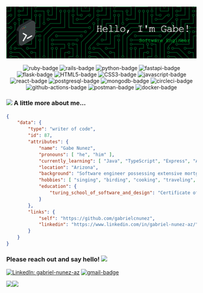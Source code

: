 ![Header](./github-header-image.png)

<div align="center">

![ruby-badge][ruby] ![rails-badge][ruby-rails] ![python-badge][python] ![fastapi-badge][fastapi] ![flask-badge][flask] ![HTML5-badge][HTML5] ![CSS3-badge][CSS3] ![javascript-badge][javascript] ![react-badge][react] ![postgresql-badge][postgresql] ![mongodb-badge][mongodb] ![circleci-badge][circleci] ![github-actions-badge][github-actions] ![postman-badge][postman] ![docker-badge][docker]<br>
    
</div>

### <img src="https://media.giphy.com/media/VgCDAzcKvsR6OM0uWg/giphy.gif" width="50"> A little more about me...

```json
{
    "data": {
        "type": "writer of code",
        "id": 87,
        "attributes": {
            "name": "Gabe Nunez",
            "pronouns": [ "he", "him" ],
            "currently_learning": [ "Java", "TypeScript", "Express", "AWS" ],
            "location": "Arizona",
            "background": "Software engineer possessing extensive mortgage and financial services experience",
            "hobbies": [ "singing", "birding", "cooking", "traveling", "college sports" ],
            "education": {
                "turing_school_of_software_and_design": "Certificate of Backend Engineering"
            }
        },
        "links": {
            "self": "https://github.com/gabrielcnunez",
            "linkedin": "https://www.linkedin.com/in/gabriel-nunez-az/"
        }
    }
}
``` 

### Please reach out and say hello! <img src="https://raw.githubusercontent.com/aemmadi/aemmadi/master/wave.gif" width="30">

[![LinkedIn: gabriel-nunez-az][linkedin-badge]][LinkedIn]
[![gmail-badge]][Gmail]
<br>

<a href="https://github.com/anuraghazra/github-readme-stats"><img height="137px" src="https://github-readme-stats.vercel.app/api?username=gabrielcnunez&hide_title=true&hide_border=true&show_icons=true&include_all_commits=false&count_private=true&line_height=21&text_color=000&icon_color=000&bg_color=0,ea6161,ffc64d,fffc4d,52fa5a&theme=graywhite" /><!-- wi*quL3fcV --><img height="137px" src="https://github-readme-stats.vercel.app/api/top-langs/?username=gabrielcnunez&hide_title=true&hide_border=true&layout=compact&langs_count=8&text_color=000&icon_color=fff&bg_color=0,52fa5a,4dfcff,c64dff&theme=graywhite" /></a>

<!-- LINKS -->

[gmail-badge]: https://img.shields.io/badge/-gabriel.c.nunez@gmail.com-c14438?style=flat&logo=Gmail&logoColor=white
[Gmail]: mailto:gabriel.c.nunez@gmail.com

[linkedin-badge]: https://img.shields.io/badge/Gabriel%20Nunez-%23OpenToWork-green?style=flat&logo=Linkedin&logoColor=black&color=7DE787&labelColor=A5D6FF
[LinkedIn]: https://www.linkedin.com/in/gabriel-nunez-az/

[ruby]: https://img.shields.io/badge/-Ruby-CC0000?style=flat-square&logo=ruby&logoColor=FEFEFE
[ruby-rails]: https://img.shields.io/badge/-Ruby_on_Rails-CC0000?style=flat-square&logo=ruby-on-rails&logoColor=FEFEFE

[python]: https://img.shields.io/badge/-Python-FFD43B?style=flat-square&logo=python&logoColor=blue
[fastapi]: https://img.shields.io/badge/FastAPI-005571?style=flat-square&logo=fastapi
[flask]: https://img.shields.io/badge/Flask-%23000.svg?style=flat-square&logo=flask&logoColor=white

[HTML5]: https://img.shields.io/badge/-HTML5-E34F26?style=flat-square&logo=html5&logoColor=FEFEFE
[CSS3]: https://img.shields.io/badge/-CSS3-1572B6?style=flat-square&logo=css3&logoColor=FEFEFE
[javascript]: https://img.shields.io/badge/-JavaScript-black?style=flat-square&logo=javascript
[react]: https://img.shields.io/badge/-ReactJS-61DAFB?logo=react&logoColor=white&style=flat-square

[postgresql]: https://img.shields.io/badge/PostgreSQL-316192?style=flat-square&logo=postgresql&logoColor=white
[mongodb]: https://img.shields.io/badge/MongoDB-%234ea94b.svg?style=flat-square&logo=mongodb&logoColor=white

[circleci]: https://img.shields.io/badge/CircleCI-343434?style=flat-square&logo=circleci&logoColor=white
[github-actions]: https://img.shields.io/badge/GitHub%20Actions-%232671E5.svg?style=flat-square&logo=githubactions&logoColor=white
[postman]: https://img.shields.io/badge/Postman-FF6C37?style=flat-square&logo=postman&logoColor=white
[docker]: https://img.shields.io/badge/Docker-%230db7ed.svg?style=flat-square&logo=docker&logoColor=white
